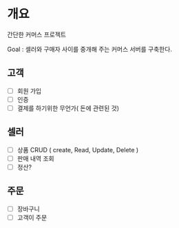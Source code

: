 # 개요
간단한 커머스 프로젝트

Goal : 셀러와 구매자 사이를 중개해 주는 커머스 서버를 구축한다.

## 고객
- [ ] 회원 가입
- [ ] 인증
- [ ] 결제를 하기위한 무언가( 돈에 관련된 것)

## 셀러
- [ ] 상품 CRUD ( create, Read, Update, Delete )
- [ ] 판매 내역 조회
- [ ] 정산?

## 주문
- [ ] 장바구니
- [ ] 고객이 주문
